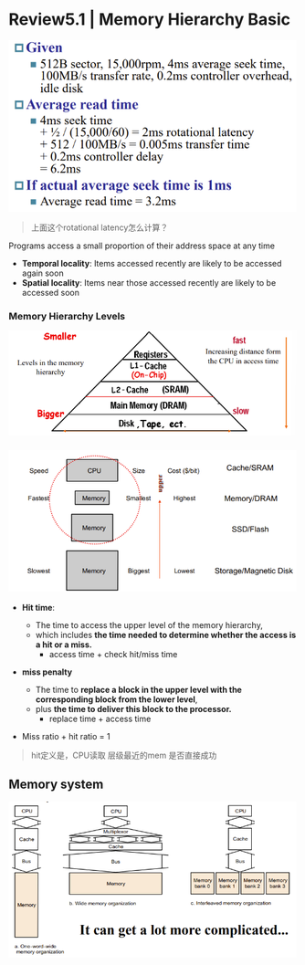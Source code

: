 # Review5.1 | Memory Hierarchy Basic

<img src="https://raw.githubusercontent.com/RimLutienpeist/image-hosting/main/image-20240530110026387.png" alt="image-20240530110026387" style="zoom:80%;" />

> 上面这个rotational latency怎么计算？

Programs access a small proportion of their address space at any time

- **Temporal locality**: Items accessed recently are likely to be accessed again soon
- **Spatial locality**: Items near those accessed recently are likely to be  accessed soon

### Memory Hierarchy Levels

![image-20240516191631622](https://raw.githubusercontent.com/RimLutienpeist/image-hosting/main/image-20240516191631622.png)

### <img src="https://raw.githubusercontent.com/RimLutienpeist/image-hosting/main/image-20240516191050658.png" alt="image-20240516191050658" style="zoom:80%;" />

- **Hit time**:  
  - The time to access the upper level of the memory  hierarchy, 
  - which includes **the time needed to determine whether the access is a hit or a miss.**
    - access time + check hit/miss time
- **miss penalty**
  - The time to **replace a block in the upper level with the corresponding block from the lower level**, 
  - plus **the time to deliver this block to the processor.**
    - replace time + access time

- Miss ratio + hit ratio = 1 

> hit定义是，CPU读取 层级最近的mem 是否直接成功

## Memory system

![image-20240519220654454](https://raw.githubusercontent.com/RimLutienpeist/image-hosting/main/image-20240519220654454.png)

